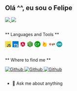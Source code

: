 ## Olá ^^, eu sou o Felipe

 <div>
 <a href="https://github.com/Ephiljp">
  <img height="165em" s src="https://github-readme-stats.vercel.app/api?username=Ephiljp&show_icons=true&theme=dark&include_all_commits=true&count_private=true"/>
  <img height="165em" src="https://github-readme-stats.vercel.app/api/top-langs/?username=Ephiljp&layout=compact&langs_count=7&theme=dark"/></a>
</div>

##

 ** Languages and Tools **

<code><img height="20" src="https://raw.githubusercontent.com/github/explore/80688e429a7d4ef2fca1e82350fe8e3517d3494d/topics/javascript/javascript.png"></code>
<code><img height="20" src="https://raw.githubusercontent.com/github/explore/80688e429a7d4ef2fca1e82350fe8e3517d3494d/topics/typescript/typescript.png"></code>
<code><img height="20" src="https://raw.githubusercontent.com/github/explore/80688e429a7d4ef2fca1e82350fe8e3517d3494d/topics/angular/angular.png"></code>
<code><img height="20" src="https://raw.githubusercontent.com/github/explore/80688e429a7d4ef2fca1e82350fe8e3517d3494d/topics/nodejs/nodejs.png"></code>
<code><img height="20" src="https://raw.githubusercontent.com/github/explore/80688e429a7d4ef2fca1e82350fe8e3517d3494d/topics/csharp/csharp.png"></code>
<code><img height="20" src="https://raw.githubusercontent.com/github/explore/80688e429a7d4ef2fca1e82350fe8e3517d3494d/topics/firebase/firebase.png"></code>
<code><img height="20" src="https://raw.githubusercontent.com/github/explore/80688e429a7d4ef2fca1e82350fe8e3517d3494d/topics/git/git.png"></code>
<code><img height="20" src="https://raw.githubusercontent.com/github/explore/80688e429a7d4ef2fca1e82350fe8e3517d3494d/topics/arduino/arduino.png"></code>

##

** Where to find me **

 <a href="https://github.com/Ephiljp">
<img alt="Github"  src="https://img.shields.io/badge/GitHub-%2312100E.svg?style=plastic&logo=github" style="max-width:100%;"> 
</a>

 <a href="https://www.facebook.com/felipe.hideo">
<img alt="Github"  src="https://img.shields.io/badge/Facebook-%2312100E.svg?style=plastic&logo=facebook&logoColor=white" style="max-width:100%;"> 
</a>

 <a href="https://www.instagram.com/felipe_hideo">
<img alt="Github"  src="https://img.shields.io/badge/Instagram-%2312100E.svg?style=plastic&logo=instagram&logoColor=white" style="max-width:100%;"> 
</a>

## 

- 💬 Ask me about anything

<!--
**Ephiljp/Ephiljp** is a ✨ _special_ ✨ repository because its `README.md` (this file) appears on your GitHub profile.
Here are some ideas to get you started:

- 🔭 I’m currently working on ...
- 🌱 I’m currently learning ...
- 👯 I’m looking to collaborate on ...
- 🤔 I’m looking for help with ...
- 💬 Ask me about ...
- 📫 How to reach me: ...
- 😄 Pronouns: ...
- ⚡ Fun fact: ...
-->


